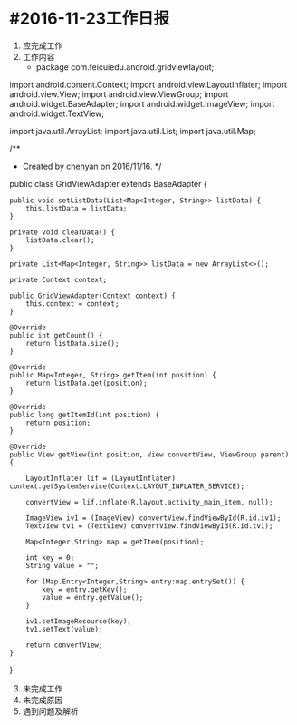 #2016-11-23工作日报
==================
1. 应完成工作
2. 工作内容
      * package com.feicuiedu.android.gridviewlayout;

import android.content.Context;
import android.view.LayoutInflater;
import android.view.View;
import android.view.ViewGroup;
import android.widget.BaseAdapter;
import android.widget.ImageView;
import android.widget.TextView;

import java.util.ArrayList;
import java.util.List;
import java.util.Map;

/**
 * Created by chenyan on 2016/11/16.
 */

public class GridViewAdapter extends BaseAdapter {

    public void setListData(List<Map<Integer, String>> listData) {
        this.listData = listData;
    }

    private void clearData() {
        listData.clear();
    }

    private List<Map<Integer, String>> listData = new ArrayList<>();

    private Context context;

    public GridViewAdapter(Context context) {
        this.context = context;
    }

    @Override
    public int getCount() {
        return listData.size();
    }

    @Override
    public Map<Integer, String> getItem(int position) {
        return listData.get(position);
    }

    @Override
    public long getItemId(int position) {
        return position;
    }

    @Override
    public View getView(int position, View convertView, ViewGroup parent) {

        LayoutInflater lif = (LayoutInflater) context.getSystemService(Context.LAYOUT_INFLATER_SERVICE);

        convertView = lif.inflate(R.layout.activity_main_item, null);

        ImageView iv1 = (ImageView) convertView.findViewById(R.id.iv1);
        TextView tv1 = (TextView) convertView.findViewById(R.id.tv1);

        Map<Integer,String> map = getItem(position);

        int key = 0;
        String value = "";

        for (Map.Entry<Integer,String> entry:map.entrySet()) {
            key = entry.getKey();
            value = entry.getValue();
        }

        iv1.setImageResource(key);
        tv1.setText(value);

        return convertView;
    }
}

3. 未完成工作
4. 未完成原因
5. 遇到问题及解析
